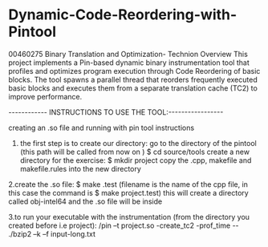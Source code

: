 # Dynamic-Code-Reordering-with-Pintool
00460275 Binary Translation and Optimization- Technion
Overview
This project implements a Pin-based dynamic binary instrumentation tool that profiles and optimizes program execution through Code Reordering of basic blocks. The tool spawns a parallel thread that reorders frequently executed basic blocks and executes them from a separate translation cache (TC2) to improve performance.

------------ INSTRUCTIONS TO USE THE TOOL:-----------------

creating an .so file and running with pin tool instructions


1. the first step is to create our directory:
	 go to the directory of the pintool (this path will be called from now on <pindir>)
	 $ cd source/tools
       	 create a new directory for the exercise: $ mkdir project
	 copy the .cpp, makefile and makefile.rules into the new directory

2.create the .so file: $ make <filename>.test  (filename is the name of the cpp file, in this case the command is $ make project.test)
	this will create a directory called obj-intel64 and the .so file will be inside

3.to run your executable with the instrumentation (from the directory you created before i.e project):
	 <pindir>/pin –t project.so -create_tc2 -prof_time <x>  -- ./bzip2 –k –f input-long.txt 
